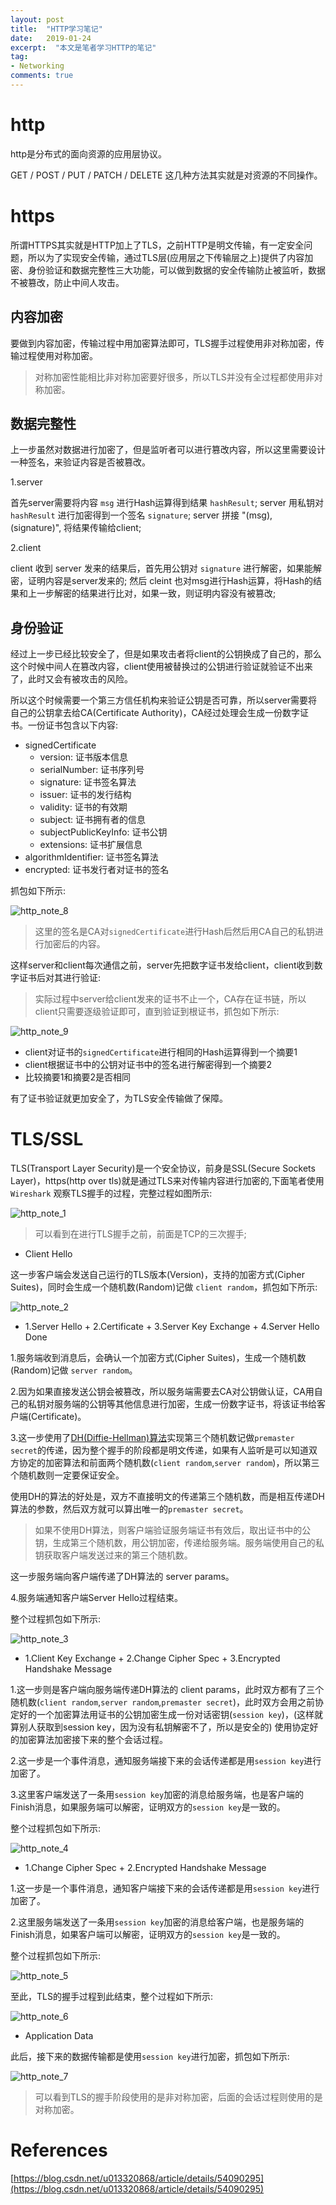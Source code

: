 ```yaml
---
layout: post
title:  "HTTP学习笔记"
date:   2019-01-24
excerpt:  "本文是笔者学习HTTP的笔记"
tag:
- Networking
comments: true
---
```


# http

http是分布式的面向资源的应用层协议。

GET / POST / PUT / PATCH / DELETE 这几种方法其实就是对资源的不同操作。

# https

所谓HTTPS其实就是HTTP加上了TLS，之前HTTP是明文传输，有一定安全问题，所以为了实现安全传输，通过TLS层(应用层之下传输层之上)提供了内容加密、身份验证和数据完整性三大功能，可以做到数据的安全传输防止被监听，数据不被篡改，防止中间人攻击。

## 内容加密

要做到内容加密，传输过程中用加密算法即可，TLS握手过程使用非对称加密，传输过程使用对称加密。

> 对称加密性能相比非对称加密要好很多，所以TLS并没有全过程都使用非对称加密。

## 数据完整性

上一步虽然对数据进行加密了，但是监听者可以进行篡改内容，所以这里需要设计一种签名，来验证内容是否被篡改。

1.server

首先server需要将内容 `msg` 进行Hash运算得到结果 `hashResult`;
server 用私钥对 `hashResult` 进行加密得到一个签名 `signature`;
server 拼接 "\(msg), \(signature)", 将结果传输给client;

2.client

client 收到 server 发来的结果后，首先用公钥对 `signature` 进行解密，如果能解密，证明内容是server发来的;
然后 cleint 也对msg进行Hash运算，将Hash的结果和上一步解密的结果进行比对，如果一致，则证明内容没有被篡改;

## 身份验证

经过上一步已经比较安全了，但是如果攻击者将client的公钥换成了自己的，那么这个时候中间人在篡改内容，client使用被替换过的公钥进行验证就验证不出来了，此时又会有被攻击的风险。

所以这个时候需要一个第三方信任机构来验证公钥是否可靠，所以server需要将自己的公钥拿去给CA(Certificate Authority)，CA经过处理会生成一份数字证书。一份证书包含以下内容:

- signedCertificate
    - version: 证书版本信息
    - serialNumber: 证书序列号
    - signature: 证书签名算法
    - issuer: 证书的发行结构
    - validity: 证书的有效期
    - subject: 证书拥有者的信息
    - subjectPublicKeyInfo: 证书公钥
    - extensions: 证书扩展信息
- algorithmIdentifier: 证书签名算法
- encrypted: 证书发行者对证书的签名

抓包如下所示:

![http_note_8]({{site.url}}/assets/images/blog/http_note_8.png)

> 这里的签名是CA对`signedCertificate`进行Hash后然后用CA自己的私钥进行加密后的内容。

这样server和client每次通信之前，server先把数字证书发给client，client收到数字证书后对其进行验证:

> 实际过程中server给client发来的证书不止一个，CA存在证书链，所以client只需要逐级验证即可，直到验证到根证书，抓包如下所示:

![http_note_9]({{site.url}}/assets/images/blog/http_note_9.png)

- client对证书的`signedCertificate`进行相同的Hash运算得到一个摘要1
- client根据证书中的公钥对证书中的签名进行解密得到一个摘要2
- 比较摘要1和摘要2是否相同

有了证书验证就更加安全了，为TLS安全传输做了保障。

# TLS/SSL

TLS(Transport Layer Security)是一个安全协议，前身是SSL(Secure Sockets Layer)，https(http over tls)就是通过TLS来对传输内容进行加密的,下面笔者使用 `Wireshark` 观察TLS握手的过程，完整过程如图所示:

![http_note_1]({{site.url}}/assets/images/blog/http_note_1.png)

> 可以看到在进行TLS握手之前，前面是TCP的三次握手;

- Client Hello

这一步客户端会发送自己运行的TLS版本(Version)，支持的加密方式(Cipher Suites)，同时会生成一个随机数(Random)记做 `client random`，抓包如下所示:

![http_note_2]({{site.url}}/assets/images/blog/http_note_2.png)

- 1.Server Hello + 2.Certificate + 3.Server Key Exchange + 4.Server Hello Done

1.服务端收到消息后，会确认一个加密方式(Cipher Suites)，生成一个随机数(Random)记做 `server random`。

2.因为如果直接发送公钥会被篡改，所以服务端需要去CA对公钥做认证，CA用自己的私钥对服务端的公钥等其他信息进行加密，生成一份数字证书，将该证书给客户端(Certificate)。

3.这一步使用了[DH(Diffie-Hellman)算法](http://wsfdl.com/algorithm/2016/02/04/%E7%90%86%E8%A7%A3Diffie-Hellman%E5%AF%86%E9%92%A5%E4%BA%A4%E6%8D%A2%E7%AE%97%E6%B3%95.html)实现第三个随机数记做`premaster secret`的传递，因为整个握手的阶段都是明文传递，如果有人监听是可以知道双方协定的加密算法和前面两个随机数(`client random`,`server random`)，所以第三个随机数则一定要保证安全。

使用DH的算法的好处是，双方不直接明文的传递第三个随机数，而是相互传递DH算法的参数，然后双方就可以算出唯一的`premaster secret`。

> 如果不使用DH算法，则客户端验证服务端证书有效后，取出证书中的公钥，生成第三个随机数，用公钥加密，传递给服务端。服务端使用自己的私钥获取客户端发送过来的第三个随机数。

这一步服务端向客户端传递了DH算法的 server params。

4.服务端通知客户端Server Hello过程结束。

整个过程抓包如下所示:

![http_note_3]({{site.url}}/assets/images/blog/http_note_3.png)

- 1.Client Key Exchange + 2.Change Cipher Spec + 3.Encrypted Handshake Message

1.这一步则是客户端向服务端传递DH算法的 client params，此时双方都有了三个随机数(`client random`,`server random`,`premaster secret`)，此时双方会用之前协定好的一个加密算法用证书的公钥加密生成一份对话密钥(`session key`)，(这样就算别人获取到session key，因为没有私钥解密不了，所以是安全的) 使用协定好的加密算法加密接下来的整个会话过程。

2.这一步是一个事件消息，通知服务端接下来的会话传递都是用`session key`进行加密了。

3.这里客户端发送了一条用`session key`加密的消息给服务端，也是客户端的Finish消息，如果服务端可以解密，证明双方的`session key`是一致的。

整个过程抓包如下所示:

![http_note_4]({{site.url}}/assets/images/blog/http_note_4.png)

- 1.Change Cipher Spec + 2.Encrypted Handshake Message

1.这一步是一个事件消息，通知客户端接下来的会话传递都是用`session key`进行加密了。

2.这里服务端发送了一条用`session key`加密的消息给客户端，也是服务端的Finish消息，如果客户端可以解密，证明双方的`session key`是一致的。

整个过程抓包如下所示:

![http_note_5]({{site.url}}/assets/images/blog/http_note_5.png)

至此，TLS的握手过程到此结束，整个过程如下所示:

![http_note_6]({{site.url}}/assets/images/blog/http_note_6.png)

- Application Data

此后，接下来的数据传输都是使用`session key`进行加密，抓包如下所示:

![http_note_7]({{site.url}}/assets/images/blog/http_note_7.png)

> 可以看到TLS的握手阶段使用的是非对称加密，后面的会话过程则使用的是对称加密。

# References

[https://blog.csdn.net/u013320868/article/details/54090295](https://blog.csdn.net/u013320868/article/details/54090295)
